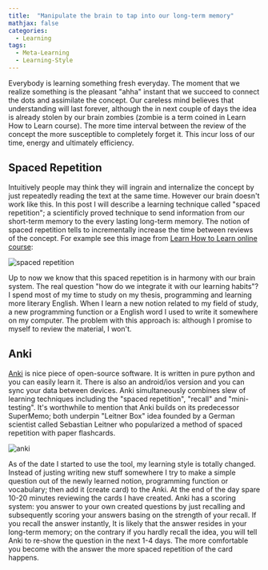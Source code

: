 ```yaml
---
title:  "Manipulate the brain to tap into our long-term memory"
mathjax: false
categories: 
  - Learning
tags:
  - Meta-Learning
  - Learning-Style
---
```


Everybody is learning something fresh everyday. The moment that we realize something is the pleasant "ahha" instant that we succeed to connect the dots and assimilate the concept. Our careless mind believes that understanding will last forever, although the in next couple of days the idea is already stolen by our brain zombies (zombie is a term coined in Learn How to Learn course). The more time interval between the review of the concept the more susceptible to completely forget it. This incur loss of our time, energy and ultimately efficiency. 

## Spaced Repetition
Intuitively people may think they will ingrain and internalize the concept by just repeatedly reading the text at the same time. However our brain doesn't work like this. In this post I will describe a learning technique called "spaced repetition"; a scientificly proved technique to send information from our short-term memory to the every lasting long-term memory. The notion of spaced repetition tells to incrementally increase the time between reviews of the concept. For example see this image from [Learn How to Learn online course](https://www.coursera.org/learn/learning-how-to-learn/):

![spaced repetition]({{base_path}}/images/Rmarkdown_files/spaced_repetition.jpg)

Up to now we know that this spaced repetition is in harmony with our brain system. The real question "how do we integrate it with our learning habits"?
I spend most of my time to study on my thesis, programming and learning more literary English. When I learn a new notion related to my field of study, a new programming function or a English word I used to write it somewhere on my computer. The problem with this approach is: although I promise to myself to review the material, I won't. 

## Anki

[Anki](http://ankisrs.net/) is nice piece of open-source software. It is written in pure python and you can easily learn it. There is also an android/ios version and you can sync your data between devices. Anki simultaneously combines slew of learning techniques including the "spaced repetition", "recall" and "mini-testing". It's worthwhile to mention that Anki builds on its predecessor SuperMemo; both underpin "Leitner Box" idea founded by a German scientist called Sebastian Leitner who popularized a method of spaced repetition with paper flashcards. 

![anki]({{base_path}}/images/Rmarkdown_files/anki.jpg)

As of the date I started to use the tool, my learning style is totally changed. Instead of justing writing new stuff somewhere I try to make a simple question out of the newly learned notion, programming function or vocabulary; then add it (create card) to the Anki. At the end of the day spare 10-20 minutes reviewing the cards I have created. Anki has a scoring system: you answer to your own created questions by just recalling and subsequently scoring your answers basing on the strength of your recall. If you recall the answer instantly, It is likely that the answer resides in your long-term memory; on the contrary if you hardly recall the idea, you will tell Anki to re-show the question in the next 1-4 days. The more comfortable you become with the answer the more spaced repetition of the card happens. 
